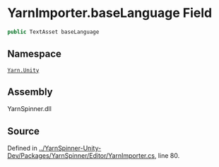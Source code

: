 <!-- This file was generated by a tool. Do not edit this file by hand. -->

# YarnImporter.baseLanguage Field


```csharp
public TextAsset baseLanguage
```



## Namespace
[`Yarn.Unity`](/api/csharp/yarn.unity/README.md)

## Assembly
YarnSpinner.dll

## Source
Defined in [../YarnSpinner-Unity-Dev/Packages/YarnSpinner/Editor/YarnImporter.cs](https://github.com/YarnSpinnerTool/YarnSpinner-Unity//blob/develop/Editor/YarnImporter.cs#L80), line 80.
